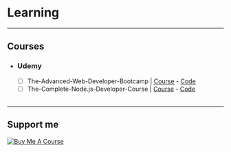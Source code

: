 # Learning

---

## Courses

- ### Udemy

  - [ ] The-Advanced-Web-Developer-Bootcamp | [Course](https://www.udemy.com/course/the-advanced-web-developer-bootcamp/) - [Code](/Courses/Udemy/The-Advanced-Web-Developer-Bootcamp)
  - [ ] The-Complete-Node.js-Developer-Course | [Course](https://www.udemy.com/course/the-complete-nodejs-developer-course-2/) - [Code](/Courses/Udemy/The-Complete-Node.js-Developer-Course)

  <br>

---

## Support me

<a href="https://www.buymeacoffee.com/keremturkyilmaz" target="_blank"><img src="https://www.buymeacoffee.com/assets/img/custom_images/white_img.png" alt="Buy Me A Course"></a>
